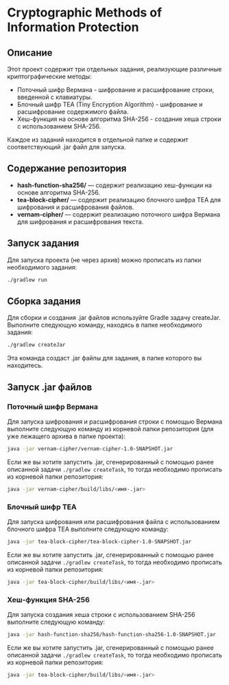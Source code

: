 # Cryptographic Methods of Information Protection

## Описание

Этот проект содержит три отдельных задания, реализующие различные криптографические методы:

- Поточный шифр Вермана - шифрование и расшифрование строки, введенной с клавиатуры.
- Блочный шифр TEA (Tiny Encryption Algorithm) - шифрование и расшифрование содержимого файла.
- Хеш-функция на основе алгоритма SHA-256 - создание хеша строки с использованием SHA-256.

Каждое из заданий находится в отдельной папке и содержит соответствующий .jar файл для запуска.

## Содержание репозитория

- **hash-function-sha256/** — содержит реализацию хеш-функции на основе алгоритма SHA-256.
- **tea-block-cipher/** — содержит реализацию блочного шифра TEA для шифрования и расшифрования файлов.
- **vernam-cipher/** — содержит реализацию поточного шифра Вермана для шифрования и расшифрования текста.

## Запуск задания

Для запуска проекта (не через архив) можно прописать из папки необходимого задания:
```bash
./gradlew run
```
## Сборка задания

Для сборки и создания .jar файлов используйте Gradle задачу createJar. Выполните следующую команду, находясь в папке необходимого задания:

```bash
./gradlew createJar
```

Эта команда создаст .jar файлы для задания, в папке которого вы находитесь.

## Запуск .jar файлов

### Поточный шифр Вермана

Для запуска шифрования и расшифрования строки с помощью Вермана выполните следующую команду из корневой папки
репозитория (для уже лежащего архива в папке проекта):

```bash
java -jar vernam-cipher/vernam-cipher-1.0-SNAPSHOT.jar
```

Если же вы хотите запустить .jar, сгенерированный с помощью ранее описанной задачи ```./gradlew createTask```,
то тогда необходимо прописать из корневой папки репозитория:

```bash
java -jar vernam-cipher/build/libs/<имя-.jar>
```

### Блочный шифр TEA

Для запуска шифрования или расшифрования файла с использованием блочного шифра TEA выполните следующую команду:

```bash
java -jar tea-block-cipher/tea-block-cipher-1.0-SNAPSHOT.jar 
```

Если же вы хотите запустить .jar, сгенерированный с помощью ранее описанной задачи ```./gradlew createTask```,
то тогда необходимо прописать из корневой папки репозитория:

```bash
java -jar tea-block-cipher/build/libs/<имя-.jar>
```

### Хеш-функция SHA-256

Для запуска создания хеша строки с использованием SHA-256 выполните следующую команду:

```bash
java -jar hash-function-sha256/hash-function-sha256-1.0-SNAPSHOT.jar
```

Если же вы хотите запустить .jar, сгенерированный с помощью ранее описанной задачи ```./gradlew createTask```,
то тогда необходимо прописать из корневой папки репозитория:

```bash
java -jar tea-block-cipher/build/libs/<имя-.jar>
```